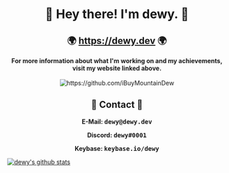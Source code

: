 <h1 align="center"> 👋 Hey there! I'm dewy. 👋 </h1>

<h2 align="center"> 🌍 <a href="https://dewy.dev">https://dewy.dev</a> 🌍 </h2>
<p align="center">
  <b>For more information about what I'm working on and my achievements, visit my website linked above.</b>
  <br> <br>
  <img align="center" src="https://komarev.com/ghpvc/?username=iBuyMountainDew" alt="https://github.com/iBuyMountainDew" />
</p>

<h2 align="center"> 💬 Contact 💬 </h2>
<b>
<p align="center">E-Mail: <samp>dewy@dewy.dev</samp></li>
<p align="center">Discord: <samp>dewy#0001</samp></li>
<p align="center">Keybase: <samp>keybase.io/dewy</samp></li>
</b>

[![dewy's github stats](https://github-readme-stats.vercel.app/api?username=iBuyMountainDew&show_icons=true&theme=tokyonight)](https://dewy.dev)
